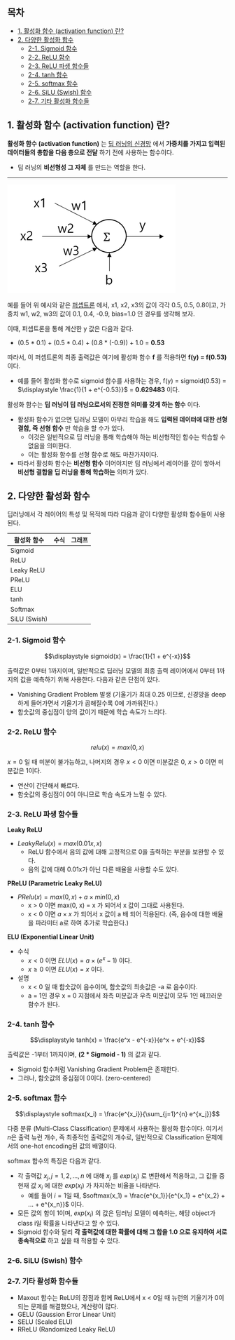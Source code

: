 ## 목차
* [1. 활성화 함수 (activation function) 란?](#1-활성화-함수-activation-function-란)
* [2. 다양한 활성화 함수](#2-다양한-활성화-함수)
  * [2-1. Sigmoid 함수](#2-1-sigmoid-함수)
  * [2-2. ReLU 함수](#2-2-relu-함수)
  * [2-3. ReLU 파생 함수들](#2-3-relu-파생-함수들)
  * [2-4. tanh 함수](#2-4-tanh-함수)
  * [2-5. softmax 함수](#2-5-softmax-함수)
  * [2-6. SiLU (Swish) 함수](#2-6-silu-swish-함수)
  * [2-7. 기타 활성화 함수들](#2-7-기타-활성화-함수들)

## 1. 활성화 함수 (activation function) 란?

**활성화 함수 (activation function)** 는 [딥 러닝의 신경망](딥러닝_기초_인공신경망.md) 에서 **가중치를 가지고 입력된 데이터들의 총합을 다음 층으로 전달** 하기 전에 사용하는 함수이다.
* 딥 러닝의 **비선형성 그 자체** 를 만드는 역할을 한다.

----

![퍼셉트론](./images/퍼셉트론_1.PNG)

예를 들어 위 예시와 같은 [퍼셉트론](딥러닝_기초_퍼셉트론.md) 에서, x1, x2, x3의 값이 각각 0.5, 0.5, 0.8이고, 가중치 w1, w2, w3의 값이 0.1, 0.4, -0.9, bias=1.0 인 경우를 생각해 보자.

이때, 퍼셉트론을 통해 계산한 y 값은 다음과 같다.
* (0.5 * 0.1) + (0.5 * 0.4) + (0.8 * (-0.9)) + 1.0 = **0.53**

따라서, 이 퍼셉트론의 최종 출력값은 여기에 활성화 함수 **f** 를 적용하면 **f(y) = f(0.53)** 이다.
* 예를 들어 활성화 함수로 sigmoid 함수를 사용하는 경우, f(y) = sigmoid(0.53) = $\displaystyle \frac{1}{1 + e^{-0.53}}$ = **0.629483** 이다.

활성화 함수는 **딥 러닝이 딥 러닝으로서의 진정한 의미를 갖게 하는 함수** 이다.
* 활성화 함수가 없으면 딥러닝 모델이 아무리 학습을 해도 **입력된 데이터에 대한 선형 결합, 즉 선형 함수** 만 학습을 할 수가 있다.
  * 이것은 일반적으로 딥 러닝을 통해 학습해야 하는 비선형적인 함수는 학습할 수 없음을 의미한다.
  * 이는 활성화 함수를 선형 함수로 해도 마찬가지이다.
* 따라서 활성화 함수는 **비선형 함수** 이어야지만 딥 러닝에서 레이어를 깊이 쌓아서 **비선형 결합을 딥 러닝을 통해 학습하는** 의미가 있다.

## 2. 다양한 활성화 함수

딥러닝에서 각 레이어의 특성 및 목적에 따라 다음과 같이 다양한 활성화 함수들이 사용된다.

| 활성화 함수       | 수식 | 그래프 |
|--------------|----|-----|
| Sigmoid      |    |     |
| ReLU         |    |     |
| Leaky ReLU   |    |     |
| PReLU        |    |     |
| ELU          |    |     |
| tanh         |    |     |
| Softmax      |    |     |
| SiLU (Swish) |    |     |

### 2-1. Sigmoid 함수

$$\displaystyle sigmoid(x) = \frac{1}{1 + e^{-x}}$$

출력값은 0부터 1까지이며, 일반적으로 딥러닝 모델의 최종 출력 레이어에서 0부터 1까지의 값을 예측하기 위해 사용한다. 다음과 같은 단점이 있다.
* Vanishing Gradient Problem 발생 (기울기가 최대 0.25 이므로, 신경망을 deep 하게 들어가면서 기울기가 곱해질수록 0에 가까워진다.)
* 함숫값의 중심점이 양의 값이기 때문에 학습 속도가 느리다.

### 2-2. ReLU 함수

$$relu(x) = max(0, x)$$

$x = 0$ 일 때 미분이 불가능하고, 나머지의 경우 $x < 0$ 이면 미분값은 0, $x > 0$ 이면 미분값은 1이다.
* 연산이 간단해서 빠르다.
* 함숫값의 중심점이 0이 아니므로 학습 속도가 느릴 수 있다.

### 2-3. ReLU 파생 함수들

**Leaky ReLU**
* $LeakyRelu(x) = max(0.01x, x)$
  * ReLU 함수에서 음의 값에 대해 고정적으로 0을 출력하는 부분을 보완할 수 있다.
  * 음의 값에 대해 0.01x가 아닌 다른 배율을 사용할 수도 있다.

**PReLU (Parametric Leaky ReLU)**
* $PRelu(x) = max(0, x) + a \times min(0, x)$
  * x > 0 이면 max(0, x) = x 가 되어서 x 값이 그대로 사용된다.
  * x < 0 이면 $a \times x$ 가 되어서 x 값이 a 배 되어 적용된다. (즉, 음수에 대한 배율을 파라미터 a로 하여 추가로 학습한다.)

**ELU (Exponential Linear Unit)**
* 수식
  * $x < 0$ 이면 $ELU(x) = a \times (e^x - 1)$ 이다.
  * $x \ge 0$ 이면 $ELU(x) = x$ 이다.
* 설명
  * x < 0 일 때 함숫값이 음수이며, 함숫값의 최솟값은 -a 로 음수이다.
  * a = 1인 경우 x = 0 지점에서 좌측 미분값과 우측 미분값이 모두 1인 매끄러운 함수가 된다.

### 2-4. tanh 함수

$$\displaystyle tanh(x) = \frac{e^x - e^{-x}}{e^x + e^{-x}}$$

출력값은 -1부터 1까지이며, **(2 * Sigmoid - 1)** 의 값과 같다.
* Sigmoid 함수처럼 Vanishing Gradient Problem은 존재한다.
* 그러나, 함숫값의 중심점이 0이다. (zero-centered)

### 2-5. softmax 함수

$$\displaystyle softmax(x_i) = \frac{e^{x_i}}{\sum_{j=1}^{n} e^{x_j}}$$

다중 분류 (Multi-Class Classification) 문제에서 사용하는 활성화 함수이다. 여기서 $n$은 출력 뉴런 개수, 즉 최종적인 출력값의 개수로, 일반적으로 Classification 문제에서의 one-hot encoding된 값의 배열이다.

softmax 함수의 특징은 다음과 같다.
* 각 출력값 $x_j, j=1,2,...,n$ 에 대해 $x_j$ 를 $exp(x_j)$ 로 변환해서 적용하고, 그 값들 중 현재 값 $x_i$ 에 대한 $exp(x_i)$ 가 차지하는 비율을 나타낸다.
  * 예를 들어 $i = 1$일 때, $softmax(x_1) = \frac{e^{x_1}}{e^{x_1} + e^{x_2} + ... + e^{x_n}}$ 이다.
* 모든 값의 합이 1이며, $exp(x_i)$ 의 값은 딥러닝 모델이 예측하는, 해당 object가 class i일 확률을 나타낸다고 할 수 있다.
* Sigmoid 함수와 달리 **각 출력값에 대한 확률에 대해 그 합을 1.0 으로 유지하여 서로 종속적으로** 하고 싶을 때 적용할 수 있다.

### 2-6. SiLU (Swish) 함수

### 2-7. 기타 활성화 함수들

* Maxout 함수는 ReLU의 장점과 함께 ReLU에서 x < 0일 때 뉴런의 기울기가 0이 되는 문제를 해결했으나, 계산량이 많다.
* GELU (Gaussion Error Linear Unit)
* SELU (Scaled ELU)
* RReLU (Randomized Leaky ReLU)